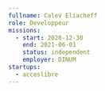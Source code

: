 ```yaml
---
fullname: Calev Eliacheff
role: Developpeur
missions:
  - start: 2020-12-30
    end: 2021-06-01
    status: independent
    employer: DINUM
startups:
  - acceslibre
---
```


